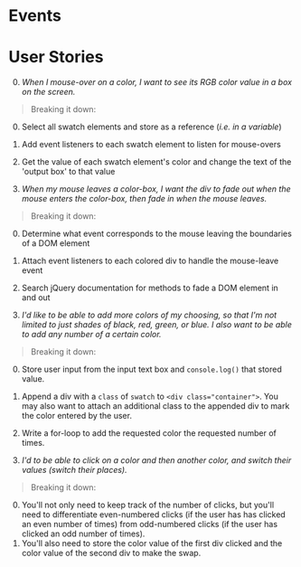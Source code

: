 # Events

# User Stories

0. *When I mouse-over on a color, I want to see its RGB color value in a box on the screen.*
  > Breaking it down:
  0. Select all swatch elements and store as a reference (*i.e. in a variable*)
  0. Add event listeners to each swatch element to listen for mouse-overs
  0. Get the value of each swatch element's color and change the text of the 'output box' to that value

0. *When my mouse leaves a color-box, I want the div to fade out when the mouse enters the color-box, then fade in when the mouse leaves.*
  >Breaking it down:
  0. Determine what event corresponds to the mouse leaving the boundaries of a DOM element
  0. Attach event listeners to each colored div to handle the mouse-leave event
  0. Search jQuery documentation for methods to fade a DOM element in and out

0. *I'd like to be able to add more colors of my choosing, so that I'm not limited to just shades of black, red, green, or blue. I also want to be able to add any number of a certain color.*

  >Breaking it down:
  0. Store user input from the input text box and `console.log()` that stored value.  
  0. Append a div with a `class` of `swatch` to `<div class="container">`. You may also want to attach an additional class to the appended div to mark the color entered by the user.
  0. Write a for-loop to add the requested color the requested number of times.

0. *I'd to be able to click on a color and then another color, and switch their values (switch their places).*
  > Breaking it down:
  0. You'll not only need to keep track of the number of clicks, but you'll need to differentiate even-numbered clicks (if the user has has clicked an even number of times) from odd-numbered clicks (if the user has clicked an odd number of times).
  0. You'll also need to store the color value of the first div clicked and the color value of the second div to make the swap.

